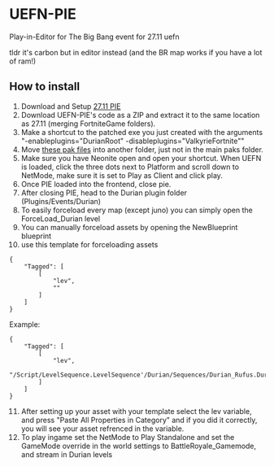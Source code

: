 # UEFN-PIE
 Play-in-Editor for The Big Bang event for 27.11 uefn

tldr it's carbon but in editor instead (and the BR map works if you have a lot of ram!)

## How to install

1. Download and Setup [27.11 PIE](https://github.com/wildfurball4/UEFN-PIE/tree/main/27.11)
2. Download UEFN-PIE's code as a ZIP and extract it to the same location as 27.11 (merging FortniteGame folders).
3. Make a shortcut to the patched exe you just created with the arguments "-enableplugins="DurianRoot" -disableplugins="ValkyrieFortnite""
4. Move [these pak files](https://github.com/wildfurball4/UEFN-PIE/blob/durian/image.png) into another folder, just not in the main paks folder.
5. Make sure you have Neonite open and open your shortcut. When UEFN is loaded, click the three dots next to Platform and scroll down to NetMode, make sure it is set to Play as Client and click play.
6. Once PIE loaded into the frontend, close pie.
7. After closing PIE, head to the Durian plugin folder (Plugins/Events/Durian)
8. To easily forceload every map (except juno) you can simply open the ForceLoad_Durian level
9. You can manually forceload assets by opening the NewBlueprint blueprint
10. use this template for forceloading assets
```
{
	"Tagged": [
		[
			"lev",
			""
		]
	]
}
```
Example:
```
{
	"Tagged": [
		[
			"lev",
			"/Script/LevelSequence.LevelSequence'/Durian/Sequences/Durian_Rufus.Durian_Rufus'"
		]
	]
}
```
11. After setting up your asset with your template select the lev variable, and press "Paste All Properties in Category" and if you did it correctly, you will see your asset refrenced in the variable.
12. To play ingame set the NetMode to Play Standalone and set the GameMode override in the world settings to BattleRoyale_Gamemode, and stream in Durian levels

